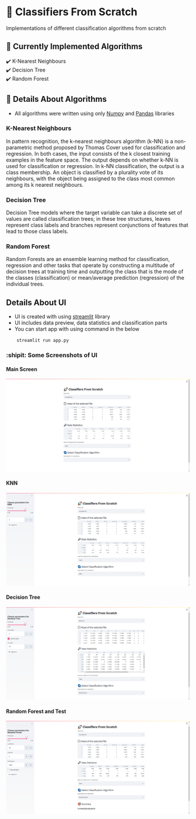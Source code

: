 # :rocket: Classifiers From Scratch
Implementations of different classification algorithms from scratch

## :bookmark_tabs: Currently Implemented Algorithms
:heavy_check_mark: K-Nearest Neighbours  
:heavy_check_mark: Decision Tree  
:heavy_check_mark: Random Forest  

## :dart: Details About Algorithms
- All algorithms were written using only [Numpy](https://github.com/numpy/numpy) and [Pandas](https://github.com/pandas-dev/pandas) libraries

### K-Nearest Neighbours
In pattern recognition, the k-nearest neighbours algorithm (k-NN) is a non-parametric method proposed by Thomas Cover used for classification and regression. 
In both cases, the input consists of the k closest training examples in the feature space. The output depends on whether k-NN is used for classification or regression.
In k-NN classification, the output is a class membership. An object is classified by a plurality vote of its neighbours, with the object being assigned to the class most common among its k nearest neighbours.

### Decision Tree
Decision Tree models where the target variable can take a discrete set of values are called classification trees; in these tree structures, leaves represent class labels and branches represent conjunctions of features that lead to those class labels.

### Random Forest
Random Forests are an ensemble learning method for classification, regression and other tasks that operate by constructing a multitude of decision trees at training time and outputting the class that is the mode of the classes (classification) or mean/average prediction (regression) of the individual trees.

## Details About UI
- UI is created with using [streamlit](https://github.com/streamlit/streamlit) library
- UI includes data preview, data statistics and classification parts
- You can start app with using command in the below
```
    streamlit run app.py
```

### :shipit: Some Screenshots of UI
#### Main Screen
![ui1](Images/app_ui_1.png)
#### KNN
![ui2](Images/app_ui_2.png)
#### Decision Tree
![ui3](Images/app_ui_3.png)
#### Random Forest and Test
![ui4](Images/app_ui_4.png)

